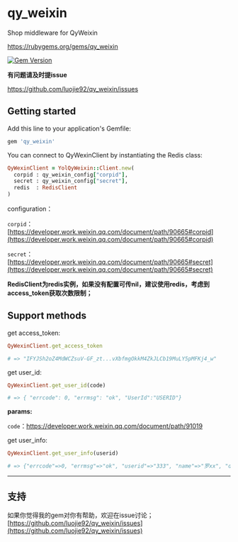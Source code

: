 # qy_weixin
Shop middleware for QyWeixin

https://rubygems.org/gems/qy_weixin

[![Gem Version](https://badge.fury.io/rb/yol_qy_weixin.svg)](http://badge.fury.io/rb/qy_weixin)

**有问题请及时提issue**

https://github.com/luojie92/qy_weixin/issues

## Getting started

Add this line to your application's Gemfile:

```ruby
gem 'qy_weixin'
```

You can connect to QyWexinClient by instantiating the Redis class:

```ruby
QyWexinClient = YolQyWeixin::Client.new(
  corpid : qy_weixin_config["corpid"],
  secret : qy_weixin_config["secret"],
  redis  : RedisClient
)
```
configuration：

`corpid`：[https://developer.work.weixin.qq.com/document/path/90665#corpid](https://developer.work.weixin.qq.com/document/path/90665#corpid)

`secret`：[https://developer.work.weixin.qq.com/document/path/90665#secret](https://developer.work.weixin.qq.com/document/path/90665#secret)

****RedisClient为redis实例，如果没有配置可传nil，建议使用redis，考虑到access_token获取次数限制；****

## Support methods

get access_token:
```ruby
QyWexinClient.get_access_token

# => "IFYJSh2oZ4MdWCZsuV-GF_zt...vXbfmgOkkM4ZkJLCb19MuLY5pMFKj4_w"
```

get user_id:
```ruby
QyWexinClient.get_user_id(code)

# => { "errcode": 0, "errmsg": "ok", "UserId":"USERID"}
```
**params:**

`code`：https://developer.work.weixin.qq.com/document/path/91019


get user_info:
```ruby
QyWexinClient.get_user_info(userid)

# => {"errcode"=>0, "errmsg"=>"ok", "userid"=>"333", "name"=>"罗xx", "department"=>[233], "position"=>"系统开发工程师", "mobile"=>"185xxxx0248", "gender"=>"1", "email"=>"", "avatar"=>"", "status"=>1, "isleader"=>0, "extattr"=>{}} 
```

---

## 支持

如果你觉得我的gem对你有帮助，欢迎在issue讨论；
[https://github.com/luojie92/qy_weixin/issues](https://github.com/luojie92/qy_weixin/issues)
